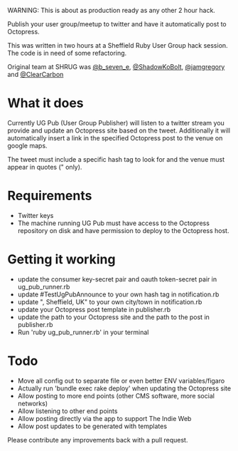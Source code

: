 WARNING: This is about as production ready as any other 2 hour hack.

Publish your user group/meetup to twitter and have it automatically post to Octopress.

This was written in two hours at a Sheffield Ruby User Group hack session. 
The code is in need of some refactoring.

Original team at SHRUG was [@b_seven_e](https://twitter.com/b_seven_e), 
[@ShadowKoBolt](https://www.twitter.com/ShadowKoBolt), 
[@jamgregory](https://www.twitter.com/jamgregory) and [@ClearCarbon](https://www.twitter.com/ClearCarbon)


# What it does

Currently UG Pub (User Group Publisher) will listen to a twitter stream you provide 
and update an Octopress site based on the tweet. Additionally it will automatically 
insert a link in the specified Octopress post to the venue on google maps.

The tweet must include a specific hash tag to look for and the venue must appear in
quotes (" only).

# Requirements

* Twitter keys
* The machine running UG Pub must have access to the Octopress repository on disk
and have permission to deploy to the Octopress host.

# Getting it working

* update the consumer key-secret pair and oauth token-secret pair in ug_pub_runner.rb
* update #TestUgPubAnnounce to your own hash tag in notification.rb
* update ", Sheffield, UK" to your own city/town in notification.rb
* update your Octopress post template in publisher.rb
* update the path to your Octopress site and the path to the post in publisher.rb
* Run 'ruby ug_pub_runner.rb' in your terminal


# Todo

* Move all config out to separate file or even better ENV variables/figaro
* Actually run 'bundle exec rake deploy' when updating the Octopress site
* Allow posting to more end points (other CMS software, more social networks)
* Allow listening to other end points
* Allow posting directly via the app to support The Indie Web
* Allow post updates to be generated with templates

Please contribute any improvements back with a pull request.
